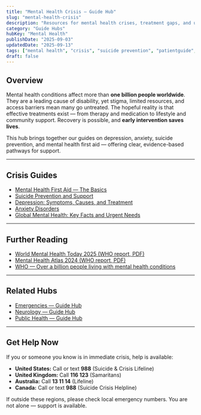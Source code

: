 ```yaml
---
title: "Mental Health Crisis — Guide Hub"
slug: "mental-health-crisis"
description: "Resources for mental health crises, treatment gaps, and urgent priorities — from first aid to suicide prevention."
category: "Guide Hubs"
hubKey: "Mental Health"
publishDate: "2025-09-03"
updatedDate: "2025-09-13"
tags: ["mental health", "crisis", "suicide prevention", "patientguide", "hub"]
draft: false
---
```


## Overview
Mental health conditions affect more than **one billion people worldwide**. They are a leading cause of disability, yet stigma, limited resources, and access barriers mean many go untreated. The hopeful reality is that effective treatments exist — from therapy and medication to lifestyle and community support. Recovery is possible, and **early intervention saves lives**.

This hub brings together our guides on depression, anxiety, suicide prevention, and mental health first aid — offering clear, evidence-based pathways for support.

---

## Crisis Guides
- [Mental Health First Aid — The Basics](/guides/mental-health-first-aid)  
- [Suicide Prevention and Support](/guides/suicide-prevention)  
- [Depression: Symptoms, Causes, and Treatment](/guides/depression)  
- [Anxiety Disorders](/guides/anxiety)  
- [Global Mental Health: Key Facts and Urgent Needs](/guides/global-mental-health)  

---

## Further Reading
- [World Mental Health Today 2025 (WHO report, PDF)](https://iris.who.int/bitstream/handle/10665/382343/9789240113817-eng.pdf)  
- [Mental Health Atlas 2024 (WHO report, PDF)](https://iris.who.int/bitstream/handle/10665/382452/9789240114487-eng.pdf)  
- [WHO — Over a billion people living with mental health conditions](https://www.who.int/news/item/02-09-2025-over-a-billion-people-living-with-mental-health-conditions-services-require-urgent-scale-up)  

---

## Related Hubs
- [Emergencies — Guide Hub](/guides/emergencies)  
- [Neurology — Guide Hub](/guides/neurology)  
- [Public Health — Guide Hub](/guides/public-health)  

---

## Get Help Now
If you or someone you know is in immediate crisis, help is available:

- **United States:** Call or text **988** (Suicide & Crisis Lifeline)  
- **United Kingdom:** Call **116 123** (Samaritans)  
- **Australia:** Call **13 11 14** (Lifeline)  
- **Canada:** Call or text **988** (Suicide Crisis Helpline)  

If outside these regions, please check local emergency numbers. You are not alone — support is available.  
